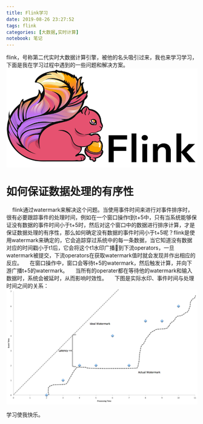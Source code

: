 ```yaml
---
title: Flink学习
date: 2019-08-26 23:27:52
tags: flink
categories: [大数据,实时计算]
notebook: 笔记
---
```


flink，号称第二代实时大数据计算引擎，被他的名头吸引过来，我也来学习学习，下面是我在学习过程中遇到的一些问题和解决方案。
![](Flink学习/flink-header-logo.svg)
<!-- more -->

# 如何保证数据处理的有序性
&nbsp;&nbsp;&nbsp;&nbsp;flink通过watermark来解决这个问题。当使用事件时间来进行对事件排序时，很有必要跟踪事件的处理时间，例如在一个窗口操作t到t+5中，只有当系统能够保证没有数据的事件时间小于t+5时，然后对这个窗口中的数据进行排序计算，才是保证数据处理的有序性，那么如何确定没有数据的事件时间小于t+5呢？flink是使用watermark来确定的，它会追踪穿过系统中的每一条数据，当它知道没有数据对应的时间戳小于t1后，它会将这个t1水印广播📢到下流operators，一旦watermark被提交，下流operators在获取watermark值时就会发现并作出相应的反应。
&nbsp;&nbsp;&nbsp;&nbsp;在窗口操作中，窗口会等待t+5的watermark，然后触发计算，并向下游广播t+5的watermark。
&nbsp;&nbsp;&nbsp;&nbsp;当所有的operater都在等待他的watermark和输入数据时，系统会被延时，从而影响时效性。
&nbsp;&nbsp;&nbsp;&nbsp;下图是实际水印、事件时间与处理时间之间的关系：
![water_mark-event_time-process_time](Flink学习/water_mark-event_time-process_time.png)


学习使我快乐。